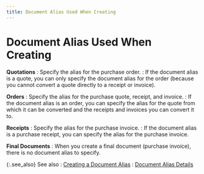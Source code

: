 ```yaml
---
title: Document Alias Used When Creating
---
```


# Document Alias Used When Creating


**Quotations**
: Specify the alias for the purchase order.
: If the document alias is a quote, you can only specify  the document alias for the order (because you cannot convert a quote directly  to a receipt or invoice).


**Orders**
: Specify the alias for the purchase quote, receipt,  and invoice.
: If the document alias is an order, you can specify  the alias for the quote from which it can be converted and the receipts  and invoices you can convert it to.


**Receipts**
: Specify the alias for the purchase invoice.
: If the document alias is a purchase receipt, you  can specify the alias for the purchase invoice.


**Final Documents**
: When you create a final document (purchase invoice),  there is no document alias to specify.


{:.see_also}
See also
: [Creating  a Document Alias]({{site.bp_baseurl}}/doc-aliases/create/creating_a_document_alias_businesss_process_in_everest_content.html)
: [Document  Alias Details]({{site.bp_baseurl}}/doc-aliases/info/the_doc_alias_profile_contents_businesss_process_in_everest_content.html)
